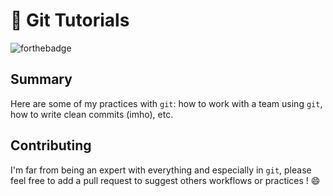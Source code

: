 # 📑 Git Tutorials

![forthebadge](https://forthebadge.com/images/badges/you-didnt-ask-for-this.svg)

## Summary

Here are some of my practices with `git`: how to work with a team using `git`, how to write clean commits (imho), etc. 

## Contributing

I'm far from being an expert with everything and especially in `git`,
please feel free to add a pull request to suggest others workflows or practices ! :smile:
